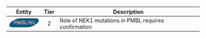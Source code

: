 |Entity|Tier|Description              |
|:----:|:----:|------------------------------|
|![PMBL](images/icons/PMBL_tier2.png) | 2 | Role of NEK1 mutations in PMBL requires confirmation|
